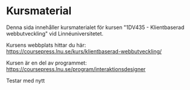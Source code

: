 Kursmaterial
============
Denna sida innehåller kursmaterialet för kursen "1DV435 - Klientbaserad webbutveckling" vid Linnéuniversitetet.

Kursens webbplats hittar du här: https://coursepress.lnu.se/kurs/klientbaserad-webbutveckling/

Kursen är en del av programmet: https://coursepress.lnu.se/program/interaktionsdesigner

Testar med nytt
